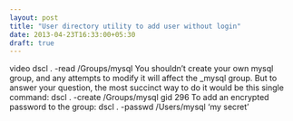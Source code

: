 ```yaml
---
layout: post
title: "User directory utility to add user without login"
date: 2013-04-23T16:33:00+05:30
draft: true
---
```


video  dscl . -read /Groups/mysql You shouldn’t create your own mysql group, and any attempts to modify it will affect the _mysql group. But to answer your question, the most succinct way to do it would be this single command:  dscl . -create /Groups/mysql gid 296 To add an encrypted password to the group:  dscl . -passwd /Users/mysql ‘my secret’
